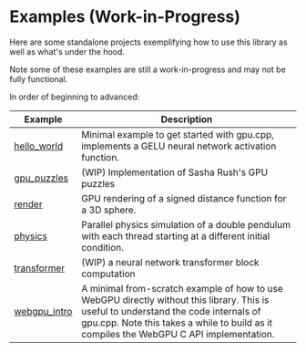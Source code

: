 # Examples (Work-in-Progress)

Here are some standalone projects exemplifying how to use this library as well
as what's under the hood.

Note some of these examples are still a work-in-progress and may not be fully
functional.

In order of beginning to advanced:

| Example | Description |
|---------|-------------|
| [hello_world](hello_world) | Minimal example to get started with gpu.cpp, implements a GELU neural network activation function. |
| [gpu_puzzles](gpu_puzzles) | (WIP) Implementation of Sasha Rush's GPU puzzles
| [render](render) | GPU rendering of a signed distance function for a 3D sphere. |
| [physics](physics) | Parallel physics simulation of a double pendulum with each thread starting at a different initial condition. |
| [transformer](transformer) | (WIP) a neural network transformer block computation |
| [webgpu_intro](webgpu_intro) | A minimal from-scratch example of how to use WebGPU directly without this library. This is useful to understand the code internals of gpu.cpp. Note this takes a while to build as it compiles the WebGPU C API implementation. |
